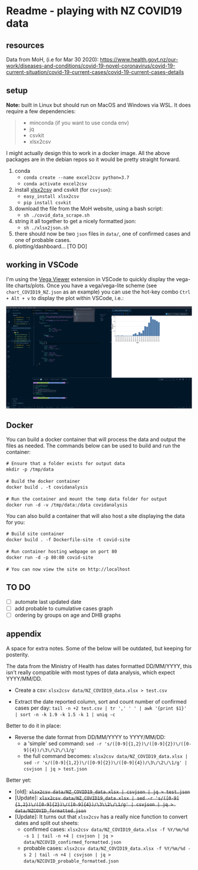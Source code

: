 # Readme - playing with NZ COVID19 data

## resources

Data from MoH, (i.e for Mar 30 2020): https://www.health.govt.nz/our-work/diseases-and-conditions/covid-19-novel-coronavirus/covid-19-current-situation/covid-19-current-cases/covid-19-current-cases-details

## setup

**Note:** built in Linux but should run on MacOS and Windows via WSL. It does require a few dependencies:
>  + minconda (if you want to use conda env)
>  + jq
>  + csvkit
>  + xlsx2csv

I might actually design this to work in a docker image. All the above packages are in the debian repos so it would be pretty straight forward.

1. conda 
   *  `conda create --name excel2csv python=3.7`
   *  `conda activate excel2csv`
2. install [xlsx2csv](https://github.com/dilshod/xlsx2csv) and csvkit (for `csvjson`):
   * `easy_install xlsx2csv`
   * `pip install csvkit`
3. download the file from the MoH website, using a bash script:
   * `sh ./covid_data_scrape.sh`
4. string it all together to get a nicely formatted json:
   * `sh ./xlsx2json.sh`
5. there should now be two `json` files in `data/`, one of confirmed cases and one of probable cases.
6. plotting/dashboard... [TO DO]

## working in VSCode

I'm using the [Vega Viewer](https://marketplace.visualstudio.com/items?itemName=RandomFractalsInc.vscode-vega-viewer) extension in VSCode to quickly display the vega-lite charts/plots. Once you have a vega/vega-lite scheme (see `chart_COVID19_NZ.json` as an example) you can use the hot-key combo `Ctrl + Alt + v` to display the plot within VSCode, i.e.:

![](vscode_example.png)

## Docker

You can build a docker container that will process the data and output the files as needed. The commands below can be used to build and run the container:

```
# Ensure that a folder exists for output data
mkdir -p /tmp/data

# Build the docker container
docker build . -t covidanalysis

# Run the container and mount the temp data folder for output
docker run -d -v /tmp/data:/data covidanalysis
```

You can also build a container that will also host a site displaying the data for you:

```
# Build site container
docker build . -f Dockerfile-site -t covid-site

# Run container hosting webpage on port 80
docker run -d -p 80:80 covid-site

# You can now view the site on http://localhost
```

## TO DO

- [ ] automate last updated date
- [ ] add probable to cumulative cases graph
- [ ] ordering by groups on age and DHB graphs

## appendix

A space for extra notes. Some of the below will be outdated, but keeping for posterity.

The data from the Ministry of Health has dates formatted DD/MM/YYYY, this isn't really compatible with most types of data analysis, which expect YYYY/MM/DD.

* Create a csv:
`xlsx2csv data/NZ_COVID19_data.xlsx > test.csv`  

* Extract the date reported column, sort and count number of confirmed cases per day:
`tail -n +2 test.csv | tr ',' ' ' | awk '{print $1}' | sort -n -k 1.9 -k 1.5 -k 1 | uniq -c`

Better to do it in place:

* Reverse the date format from DD/MM/YYYY to YYYY/MM/DD:
  * a 'simple' sed command:
`sed -r 's/([0-9]{1,2})\/([0-9]{2})\/([0-9]{4})/\3\/\2\/\1/g'`
  * the full command becomes:
`xlsx2csv data/NZ_COVID19_data.xlsx | sed -r 's/([0-9]{1,2})\/([0-9]{2})\/([0-9]{4})/\3\/\2\/\1/g' | csvjson | jq > test.json`

Better yet:

* [old]: ~~`xlsx2csv data/NZ_COVID19_data.xlsx | csvjson | jq > test.json`~~
* [Update]: ~~`xlsx2csv data/NZ_COVID19_data.xlsx | sed -r 's/([0-9]{1,2})\/([0-9]{2})\/([0-9]{4})/\3\\2\/\1/g' | csvjson | jq > data/NZCOVID_formatted.json`~~
* [Update]: It turns out that `xlsx2csv` has a really nice function to convert dates and split out sheets:
  * confirmed cases: `xlsx2csv data/NZ_COVID19_data.xlsx -f %Y/%m/%d -s 1 | tail -n +4 | csvjson | jq > data/NZCOVID_confirmed_formatted.json`
  * probable cases: `xlsx2csv data/NZ_COVID19_data.xlsx -f %Y/%m/%d -s 2 | tail -n +4 | csvjson | jq > data/NZCOVID_probable_formatted.json`